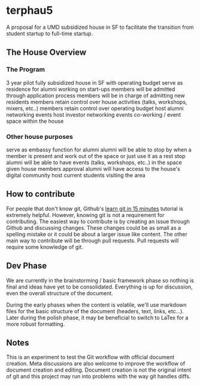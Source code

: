 # terphau5

A proposal for a UMD subsidized house in SF to facilitate the transition from student startup to full-time startup.

## The House Overview


### The Program

3 year pilot
fully subsidized house in SF with operating budget
serve as residence for alumni working on start-ups
members will be admitted through application process
members will be in charge of admitting new residents
members retain control over house activities (talks, workshops, mixers, etc..)
members retain control over operating budget
host alumni networking events
host investor networking events
co-working / event space within the house

### Other house purposes

serve as embassy function for alumni
alumni will be able to stop by when a member is present and work out of the space or just use it as a rest stop
alumni will be able to have events (talks, workshops, etc..) in the space given house members approval
alumni will have access to the house's digital community
host current students visiting the area

## How to contribute

For people that don't know git, Github's [learn git in 15 minutes](https://try.github.io/levels/1/challenges/1) tutorial is extremely helpful. However, knowing git is not a requirement for contributing. The easiest way to contribute is by creating an issue through Github and discussing changes. These changes could be as small as a spelling mistake or it could be about a larger issue like content. The other main way to contribute will be through pull requests. Pull requests will require some knowledge of git.

## Dev Phase

We are currently in the brainstorming / basic framework phase so nothing is final and ideas have yet to be consolidated. Everything is up for discussion, even the overall structure of the document.

During the early phases when the content is volatile, we'll use markdown files for the basic structure of the document (headers, text, links, etc...). Later during the polish phase, it may be beneficial to switch to LaTex for a more robust formatting.

## Notes

This is an experiment to test the Git workflow with official document creation. Meta discussions are also welcome to improve the workflow of document creation and editing. Document creation is not the original intent of git and this project may run into problems with the way git handles diffs.